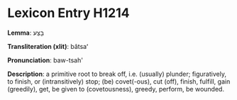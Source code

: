 # Lexicon Entry H1214

**Lemma**: בָּצַע

**Transliteration (xlit)**: bâtsaʻ

**Pronunciation**: baw-tsah'

**Description**:
a primitive root to break off, i.e. (usually) plunder; figuratively, to finish, or (intransitively) stop; (be) covet(-ous), cut (off), finish, fulfill, gain (greedily), get, be given to (covetousness), greedy, perform, be wounded.
